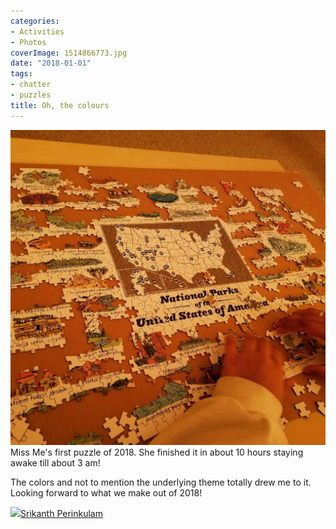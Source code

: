 ```yaml
---
categories:
- Activities
- Photos
coverImage: 1514866773.jpg
date: "2018-01-01"
tags:
- chatter
- puzzles
title: Oh, the colours
---
```

![In the works, while it's -1F outside!](images/1514866773.jpg)
Miss Me's first puzzle of 2018. She finished it in about 10 hours staying awake till about 3 am!

The colors and not to mention the underlying theme totally drew me to it. Looking forward to what we make out of 2018!

![](images/cropped-cropped-SP01-550afdebv1_site_icon.png)[Srikanth Perinkulam](https://srikanthperinkulam.com)
